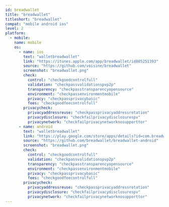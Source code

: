 ```yaml
---
id: breadwallet
title: "breadwallet"
titleshort: "breadwallet"
compat: "mobile android ios"
level: 2
platform:
  - mobile:
    name: mobile
    os:
      - name: ios
        text: "walletbreadwallet"
        link: "https://itunes.apple.com/app/breadwallet/id885251393"
        source: "https://github.com/voisine/breadwallet"
        screenshot: "breadwallet.png"
        check:
          control: "checkgoodcontrolfull"
          validation: "checkpassvalidationspvp2p"
          transparency: "checkpasstransparencyopensource"
          environment: "checkpassenvironmentmobile"
          privacy: "checkpassprivacybasic"
          fees: "checkgoodfeecontrolfull"
        privacycheck:
          privacyaddressreuse: "checkpassprivacyaddressrotation"
          privacydisclosure: "checkfailprivacydisclosurespv"
          privacynetwork: "checkfailprivacynetworknosupporttor"
      - name: android
        text: "walletbreadwallet"
        link: "https://play.google.com/store/apps/details?id=com.breadwallet"
        source: "https://github.com/breadwallet/breadwallet-android"
        screenshot: "breadwallet.png"
        check:
          control: "checkgoodcontrolfull"
          validation: "checkpassvalidationspvp2p"
          transparency: "checkpasstransparencyopensource"
          environment: "checkpassenvironmentmobile"
          privacy: "checkpassprivacybasic"
          fees: "checkgoodfeecontrolfull"
        privacycheck:
          privacyaddressreuse: "checkpassprivacyaddressrotation"
          privacydisclosure: "checkfailprivacydisclosurespv"
          privacynetwork: "checkfailprivacynetworknosupporttor"
---
```

